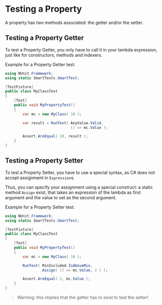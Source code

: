 # Testing a Property

A property has two methods associated: the getter and/or the setter.

## Testing a Property Getter

To test a Property Getter, you only have to call it in your lambda expression, just like for constructors, methods and indexers.

Example for a Property Getter test:

```C#
using NUnit.Framework;
using static SmartTests.SmartTest;

[TestFixture]
public class MyClassTest
{
    [Test]
    public void MyPropertyTest()
    {
        var mc = new MyClass( 10 );

        var result = RunTest( AnyValue.Valid,
                              () => mc.Value );

        Assert.AreEqual( 10, result );
    }
}
```

## Testing a Property Setter

To test a Property Setter, you have to use a special syntax, as C# does not accept assignment in `Expression`s.

Thus, you can specify your assignment using a special construct: a static method `Assign` exist, that takes an expression of the lambda as first argument and the value to set as the second argument.

Example for a Property Setter test:

```C#
using NUnit.Framework;
using static SmartTests.SmartTest;

[TestFixture]
public class MyClassTest
{
    [Test]
    public void MyPropertyTest()
    {
        var mc = new MyClass( 10 );

        RunTest( MinIncluded.IsAboveMin,
                 Assign( () => mc.Value, 2 ) );

        Assert.AreEqual( 2, mc.Value );
    }
}
```

> Warning: this implies that the getter has to exist to test the setter!
